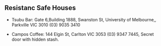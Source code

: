 
Resistanc Safe Houses
----

* Tsubu Bar: Gate 6,Building 1888, Swanston St, University of Melbourne,,
  Parkville VIC 3010 (03) 9035 3410

* Campos Coffee: 144 Elgin St, Carlton VIC 3053 (03) 9347 7445,
  Secret door with hidden stash.
